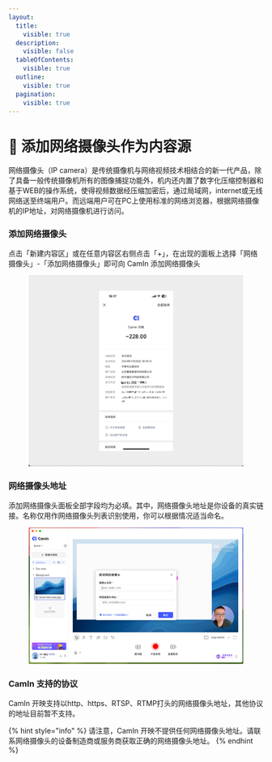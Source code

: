 ```yaml
---
layout:
  title:
    visible: true
  description:
    visible: false
  tableOfContents:
    visible: true
  outline:
    visible: true
  pagination:
    visible: true
---
```


# 🎦 添加网络摄像头作为内容源

网络摄像头（IP camera）是传统摄像机与网络视频技术相结合的新一代产品，除了具备一般传统摄像机所有的图像捕捉功能外，机内还内置了数字化压缩控制器和基于WEB的操作系统，使得视频数据经压缩加密后，通过局域网，internet或无线网络送至终端用户。而远端用户可在PC上使用标准的网络浏览器，根据网络摄像机的IP地址，对网络摄像机进行访问。

### 添加网络摄像头

点击「新建内容区」或在任意内容区右侧点击「+」，在出现的面板上选择「网络摄像头」-「添加网络摄像头」即可向 CamIn 添加网络摄像头

<figure><img src="../../.gitbook/assets/image (8).png" alt=""><figcaption></figcaption></figure>

### 网络摄像头地址

&#x20;添加网络摄像头面板全部字段均为必填。其中，网络摄像头地址是你设备的真实链接。名称仅用作网络摄像头列表识别使用，你可以根据情况适当命名。

<figure><img src="../../.gitbook/assets/image (9).png" alt=""><figcaption></figcaption></figure>

### CamIn 支持的协议

CamIn 开映支持以http、https、RTSP、RTMP打头的网络摄像头地址，其他协议的地址目前暂不支持。

{% hint style="info" %}
请注意，CamIn 开映不提供任何网络摄像头地址。请联系网络摄像头的设备制造商或服务商获取正确的网络摄像头地址。
{% endhint %}

